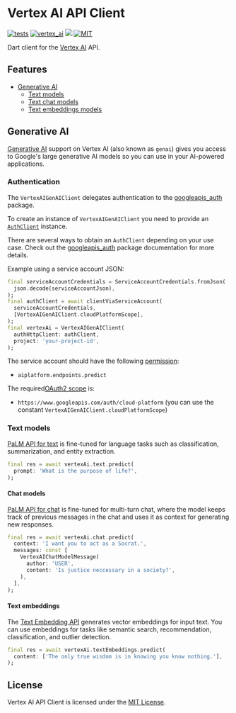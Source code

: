 # Vertex AI API Client

[![tests](https://img.shields.io/github/actions/workflow/status/davidmigloz/langchain_dart/test.yaml?logo=github&label=tests)](https://github.com/davidmigloz/langchain_dart/actions/workflows/test.yaml)
[![vertex_ai](https://img.shields.io/pub/v/vertex_ai.svg)](https://pub.dev/packages/vertex_ai)
[![](https://dcbadge.vercel.app/api/server/x4qbhqecVR?style=flat)](https://discord.gg/x4qbhqecVR)
[![MIT](https://img.shields.io/badge/license-MIT-purple.svg)](https://github.com/davidmigloz/langchain_dart/blob/main/LICENSE)

Dart client for the [Vertex AI](https://cloud.google.com/vertex-ai) API.

## Features

- [Generative AI](https://cloud.google.com/vertex-ai/docs/generative-ai/learn/overview)
  * [Text models](https://cloud.google.com/vertex-ai/docs/generative-ai/model-reference/text)
  * [Text chat models](https://cloud.google.com/vertex-ai/docs/generative-ai/model-reference/text-chat)
  * [Text embeddings models](https://cloud.google.com/vertex-ai/docs/generative-ai/model-reference/text-embeddings)

## Generative AI

[Generative AI]((https://cloud.google.com/vertex-ai/docs/generative-ai/learn/overview)) 
support on Vertex AI (also known as `genai`) gives you access to Google's large 
generative AI models so you can use in your AI-powered applications.

### Authentication

The `VertexAIGenAIClient` delegates authentication to the 
[googleapis_auth](https://pub.dev/packages/googleapis_auth) package. 

To create an instance of `VertexAIGenAIClient` you need to provide an
[`AuthClient`](https://pub.dev/documentation/googleapis_auth/latest/googleapis_auth/AuthClient-class.html) 
instance.

There are several ways to obtain an `AuthClient` depending on your use case.
Check out the [googleapis_auth](https://pub.dev/packages/googleapis_auth) 
package documentation for more details.

Example using a service account JSON:

```dart
final serviceAccountCredentials = ServiceAccountCredentials.fromJson(
  json.decode(serviceAccountJson),
);
final authClient = await clientViaServiceAccount(
  serviceAccountCredentials,
  [VertexAIGenAIClient.cloudPlatformScope],
);
final vertexAi = VertexAIGenAIClient(
  authHttpClient: authClient,
  project: 'your-project-id',
);
```

The service account should have the following
[permission](https://cloud.google.com/vertex-ai/docs/general/iam-permissions):
- `aiplatform.endpoints.predict`

The required[OAuth2 scope](https://developers.google.com/identity/protocols/oauth2/scopes) 
is:
- `https://www.googleapis.com/auth/cloud-platform` (you can use the constant 
  `VertexAIGenAIClient.cloudPlatformScope`)

### Text models

[PaLM API for text](https://cloud.google.com/vertex-ai/docs/generative-ai/model-reference/text) 
is fine-tuned for language tasks such as classification, summarization, and 
entity extraction.

```dart
final res = await vertexAi.text.predict(
  prompt: 'What is the purpose of life?',
);
```

#### Chat models

[PaLM API for chat](https://cloud.google.com/vertex-ai/docs/generative-ai/model-reference/text-chat) 
is fine-tuned for multi-turn chat, where the model keeps track of previous 
messages in the chat and uses it as context for generating new responses.

```dart
final res = await vertexAi.chat.predict(
  context: 'I want you to act as a Socrat.',
  messages: const [
    VertexAIChatModelMessage(
      author: 'USER',
      content: 'Is justice neccessary in a society?',
    ),
  ],
);
```

#### Text embeddings

The [Text Embedding API](https://cloud.google.com/vertex-ai/docs/generative-ai/model-reference/text-embeddings) 
generates vector embeddings for input text. You can use embeddings for tasks 
like semantic search, recommendation, classification, and outlier detection.

```dart
final res = await vertexAi.textEmbeddings.predict(
  content: ['The only true wisdom is in knowing you know nothing.'],
);
```

## License

Vertex AI API Client is licensed under the [MIT License](https://github.com/davidmigloz/langchain_dart/blob/main/LICENSE).
